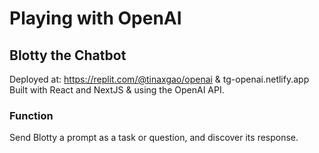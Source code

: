 # Playing with OpenAI

## Blotty the Chatbot
Deployed at: https://replit.com/@tinaxgao/openai
& tg-openai.netlify.app
Built with React and NextJS & using the OpenAI API.

### Function
Send Blotty a prompt as a task or question, and discover its response.
